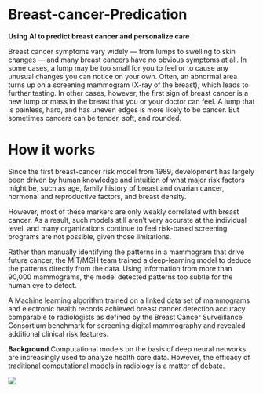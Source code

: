 # Breast-cancer-Predication
**Using AI to predict breast cancer and personalize care**

Breast cancer symptoms vary widely — from lumps to swelling to skin changes — and many breast cancers have no obvious symptoms at all.  In some cases, a lump may be too small for you to feel or to cause any unusual changes you can notice on your own. Often, an abnormal area turns up on a screening mammogram (X-ray of the breast), which leads to further testing.  In other cases, however, the first sign of breast cancer is a new lump or mass in the breast that you or your doctor can feel. A lump that is painless, hard, and has uneven edges is more likely to be cancer. But sometimes cancers can be tender, soft, and rounded. 

# How it works

Since the first breast-cancer risk model from 1989, development has largely been driven by human knowledge and intuition of what major risk factors might be, such as age, family history of breast and ovarian cancer, hormonal and reproductive factors, and breast density.

However, most of these markers are only weakly correlated with breast cancer. As a result, such models still aren’t very accurate at the individual level, and many organizations continue to feel risk-based screening programs are not possible, given those limitations.

Rather than manually identifying the patterns in a mammogram that drive future cancer, the MIT/MGH team trained a deep-learning model to deduce the patterns directly from the data. Using information from more than 90,000 mammograms, the model detected patterns too subtle for the human eye to detect.

A Machine learning algorithm trained on a linked data set of mammograms and electronic health records achieved breast cancer detection accuracy comparable to radiologists as defined by the Breast Cancer Surveillance Consortium benchmark for screening digital mammography and revealed additional clinical risk features.

**Background**
Computational models on the basis of deep neural networks are increasingly used to analyze health care data. However, the efficacy of traditional computational models in radiology is a matter of debate.

![](https://lh3.googleusercontent.com/-yTbx3EPq2bA/XoMhSL9KePI/AAAAAAAAnlw/sb4_VqBigX0CeUiojIDAr0zihrwZp9FNQCK8BGAsYHg/s0/2020-03-31.png)
